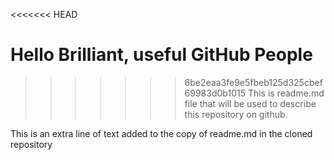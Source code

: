 <<<<<<< HEAD
# Hello Brilliant, useful GitHub People
>>>>>>> 6be2eaa3fe9e5fbeb125d325cbef69983d0b1015
This is readme.md file that will be used to describe this repository on github.

This is an extra line of text added to the copy of readme.md in the cloned repository
